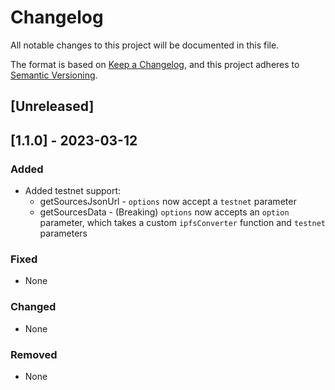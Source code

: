 # Changelog

All notable changes to this project will be documented in this file.

The format is based on [Keep a Changelog](https://keepachangelog.com/en/1.0.0/),
and this project adheres to [Semantic Versioning](https://semver.org/spec/v2.0.0.html).

## [Unreleased]

## [1.1.0] - 2023-03-12

### Added

- Added testnet support:
  - getSourcesJsonUrl - `options` now accept a `testnet` parameter
  - getSourcesData - (Breaking) `options` now accepts an `option` parameter, which takes a custom `ipfsConverter` function and `testnet` parameters

### Fixed

- None

### Changed

- None

### Removed

- None
